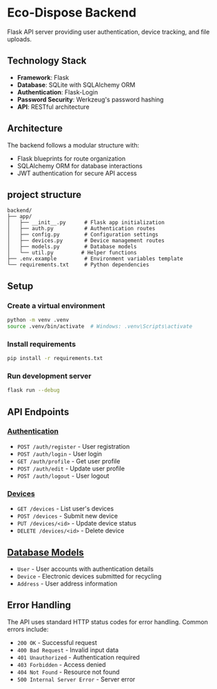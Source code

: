 # Eco-Dispose Backend

Flask API server providing user authentication, device tracking, and file uploads.

## Technology Stack

- **Framework**: Flask
- **Database**: SQLite with SQLAlchemy ORM
- **Authentication**: Flask-Login
- **Password Security**: Werkzeug's password hashing
- **API**: RESTful architecture

## Architecture

The backend follows a modular structure with:

- Flask blueprints for route organization
- SQLAlchemy ORM for database interactions
- JWT authentication for secure API access

## project structure

```text
backend/
├── app/
│   ├── __init__.py      # Flask app initialization
│   ├── auth.py          # Authentication routes
│   ├── config.py        # Configuration settings
│   ├── devices.py       # Device management routes
│   ├── models.py        # Database models
│   └── util.py         # Helper functions
├── .env.example         # Environment variables template
└── requirements.txt     # Python dependencies
```

## Setup

### Create a virtual environment

```bash
python -m venv .venv
source .venv/bin/activate  # Windows: .venv\Scripts\activate
```

### Install requirements

```bash
pip install -r requirements.txt
```

### Run development server

```bash
flask run --debug
```

## API Endpoints

### [Authentication](../docs/api/auth.md)

- `POST /auth/register` - User registration
- `POST /auth/login` - User login
- `GET /auth/profile` - Get user profile
- `POST /auth/edit` - Update user profile
- `POST /auth/logout` - User logout

### [Devices](../docs/api/devices.md)

- `GET /devices` - List user's devices
- `POST /devices` - Submit new device
- `PUT /devices/<id>` - Update device status
- `DELETE /devices/<id>` - Delete device

## [Database Models](../docs/api/index.md#database-schema)

- `User` - User accounts with authentication details
- `Device` - Electronic devices submitted for recycling
- `Address` - User address information

## Error Handling

The API uses standard HTTP status codes for error handling. Common errors include:

- `200 OK` - Successful request
- `400 Bad Request` - Invalid input data
- `401 Unauthorized` - Authentication required
- `403 Forbidden` - Access denied
- `404 Not Found` - Resource not found
- `500 Internal Server Error` - Server error
